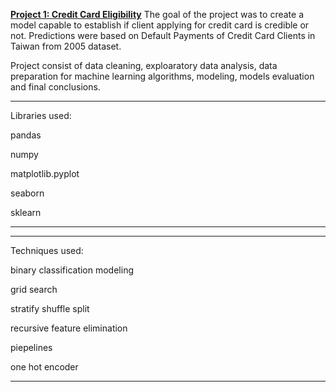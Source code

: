 [**Project 1: Credit Card Eligibility**](https://github.com/adaklos/Credit_Card_Eligibility)
The goal of the project was to create a model capable to establish if client applying for credit card is credible or not.
Predictions were based on Default Payments of Credit Card Clients in Taiwan from 2005 dataset.

Project consist of data cleaning, exploaratory data analysis, data preparation for machine learning algorithms, modeling, models evaluation and final conclusions.
***
Libraries used:

pandas 

numpy

matplotlib.pyplot

seaborn

sklearn
***

***

Techniques used: 

binary classification modeling

grid search 

stratify shuffle split

recursive feature elimination

piepelines

one hot encoder
***

